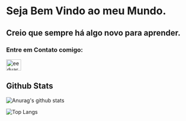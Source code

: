 # Seja Bem Vindo ao meu Mundo.

## Creio que sempre há algo novo para aprender. 

 <h3 align="left">Entre em Contato comigo:</h3>
<p align="left">
<a href="https://linkedin.com/in/eeduardoliveira" target="blank"><img align="center" src="https://raw.githubusercontent.com/rahuldkjain/github-profile-readme-generator/master/src/images/icons/Social/linked-in-alt.svg" alt="eeduardoliveira" height="30" width="40" /></a>

## Github Stats
![Anurag's github stats](https://github-readme-stats.vercel.app/api?username=eeduardoliveira&count_private=true&show_icons=true&theme=onedark)

![Top Langs](https://github-readme-stats.vercel.app/api/top-langs/?username=eeduardoliveira&size_weight=0.5&count_weight=0.5&langs_count=8)


